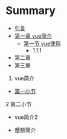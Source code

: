 # Summary

* [引言](README.md)
* [第一章 vue简介](chapter1.md)
  * [第一节 vue使用](chapter1/di-si-zhang.md)
    * 1.1.1
* 第二章
* 第三章

1. vue简介

  * [第一小节](first.md)

2 第二小节

* vue简介2

* 蹙额简介



